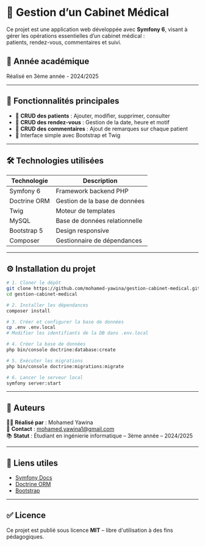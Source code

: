 # 🏥 Gestion d’un Cabinet Médical

Ce projet est une application web développée avec **Symfony 6**, visant à gérer les opérations essentielles d’un cabinet médical :  
patients, rendez-vous, commentaires et suivi.

## 📅 Année académique
Réalisé en 3ème année - 2024/2025

---

## 🚀 Fonctionnalités principales

- 🔹 **CRUD des patients** : Ajouter, modifier, supprimer, consulter
- 🔹 **CRUD des rendez-vous** : Gestion de la date, heure et motif
- 🔹 **CRUD des commentaires** : Ajout de remarques sur chaque patient
- 📄 Interface simple avec Bootstrap et Twig

---

## 🛠️ Technologies utilisées

| Technologie | Description |
|-------------|-------------|
| Symfony 6   | Framework backend PHP |
| Doctrine ORM | Gestion de la base de données |
| Twig        | Moteur de templates |
| MySQL       | Base de données relationnelle |
| Bootstrap 5 | Design responsive |
| Composer    | Gestionnaire de dépendances |

---

## ⚙️ Installation du projet

```bash
# 1. Cloner le dépôt
git clone https://github.com/mohamed-yawina/gestion-cabinet-medical.git
cd gestion-cabinet-medical

# 2. Installer les dépendances
composer install

# 3. Créer et configurer la base de données
cp .env .env.local
# Modifier les identifiants de la DB dans .env.local

# 4. Créer la base de données
php bin/console doctrine:database:create

# 5. Exécuter les migrations
php bin/console doctrine:migrations:migrate

# 6. Lancer le serveur local
symfony server:start
```

---

## 🤝 Auteurs

👨‍💻 **Réalisé par** : Mohamed Yawina  
📧 **Contact** : mohamed.yawina1@gmail.com  
📚 **Statut** : Étudiant en ingénierie informatique – 3ème année – 2024/2025

---

## 🔗 Liens utiles

- [Symfony Docs](https://symfony.com/doc)  
- [Doctrine ORM](https://www.doctrine-project.org/)  
- [Bootstrap](https://getbootstrap.com/)

---

## ✅ Licence

Ce projet est publié sous licence **MIT** – libre d'utilisation à des fins pédagogiques.
